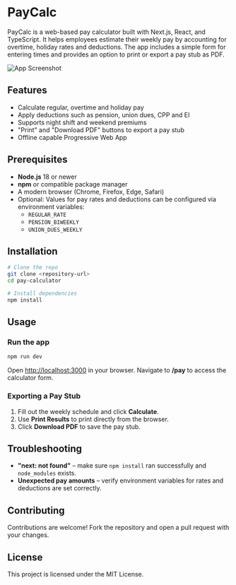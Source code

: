 # PayCalc

PayCalc is a web-based pay calculator built with Next.js, React, and TypeScript. It helps employees estimate their weekly pay by accounting for overtime, holiday rates and deductions. The app includes a simple form for entering times and provides an option to print or export a pay stub as PDF.

![App Screenshot](screenshot.png)

## Features

- Calculate regular, overtime and holiday pay
- Apply deductions such as pension, union dues, CPP and EI
- Supports night shift and weekend premiums
- "Print" and "Download PDF" buttons to export a pay stub
- Offline capable Progressive Web App

## Prerequisites

- **Node.js** 18 or newer
- **npm** or compatible package manager
- A modern browser (Chrome, Firefox, Edge, Safari)
- Optional: Values for pay rates and deductions can be configured via environment variables:
  - `REGULAR_RATE`
  - `PENSION_BIWEEKLY`
  - `UNION_DUES_WEEKLY`

## Installation

```bash
# Clone the repo
git clone <repository-url>
cd pay-calculator

# Install dependencies
npm install
```

## Usage

### Run the app

```bash
npm run dev
```

Open [http://localhost:3000](http://localhost:3000) in your browser. Navigate to **/pay** to access the calculator form.

### Exporting a Pay Stub

1. Fill out the weekly schedule and click **Calculate**.
2. Use **Print Results** to print directly from the browser.
3. Click **Download PDF** to save the pay stub.

## Troubleshooting

- **"next: not found"** – make sure `npm install` ran successfully and `node_modules` exists.
- **Unexpected pay amounts** – verify environment variables for rates and deductions are set correctly.

## Contributing

Contributions are welcome! Fork the repository and open a pull request with your changes.

## License

This project is licensed under the MIT License.
